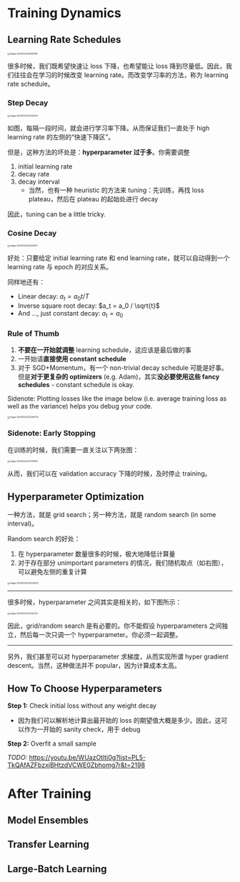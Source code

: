 # Training Dynamics

## Learning Rate Schedules

<img src="https://cdn.jsdelivr.net/gh/mtdickens/mtd-images/img/202403242209750.png" alt="image-20240324220901108" style="zoom: 33%;" />

很多时候，我们既希望快速让 loss 下降，也希望能让 loss 降到尽量低。因此，我们往往会在学习的时候改变 learning rate。而改变学习率的方法，称为 learning rate schedule。

### Step Decay

<img src="https://cdn.jsdelivr.net/gh/mtdickens/mtd-images/img/202403242252214.png" alt="image-20240324225228129" style="zoom: 33%;" />

如图，每隔一段时间，就会进行学习率下降。从而保证我们一直处于 high learning rate 的左侧的“快速下降区”。

但是，这种方法的坏处是：**hyperparameter 过于多**。你需要调整

1. initial learning rate
2. decay rate
3. decay interval
    - 当然，也有一种 heuristic 的方法来 tuning：先训练，再找 loss plateau，然后在 plateau 的起始处进行 decay

因此，tuning can be a little tricky.

### Cosine Decay

<img src="https://cdn.jsdelivr.net/gh/mtdickens/mtd-images/img/202403242300067.png" alt="image-20240324230020511" style="zoom: 33%;" />

好处：只要给定 initial learning rate 和 end learning rate，就可以自动得到一个 learning rate 与 epoch 的对应关系。

同样地还有：

- Linear decay: $a_t = a_0 t / T$
- Inverse square root decay: $a_t = a_0 / \sqrt{t}$
- And ...,  just constant decay: $a_t = a_0$

### Rule of Thumb

1. **不要在一开始就调整** learning schedule，这应该是最后做的事
2. 一开始请**直接使用 constant schedule**
3. 对于 SGD+Momentum，有一个 non-trivial decay schedule 可能是好事。但是**对于更复杂的 optimizers** (e.g. Adam)，其实**没必要使用这些 fancy schedules** - constant schedule is okay.

Sidenote: Plotting losses like the image below (i.e. average training loss as well as the variance) helps you debug your code.

<img src="https://cdn.jsdelivr.net/gh/mtdickens/mtd-images/img/202403242324823.png" alt="image-20240324232348770" style="zoom:33%;" />

### Sidenote: Early Stopping

在训练的时候，我们需要一直关注以下两张图：

<img src="https://cdn.jsdelivr.net/gh/mtdickens/mtd-images/img/202403242327584.png" alt="image-20240324232710605" style="zoom:33%;" />

从而，我们可以在 validation accuracy 下降的时候，及时停止 training。

## Hyperparameter Optimization

一种方法，就是 grid search；另一种方法，就是 random search (in some interval)。

Random search 的好处：

1. 在 hyperparameter 数量很多的时候，极大地降低计算量
2. 对于存在部分 unimportant parameters 的情况，我们随机取点（如右图），可以避免左侧的重复计算

<img src="https://cdn.jsdelivr.net/gh/mtdickens/mtd-images/img/202403242345921.png" alt="image-20240324234534679" style="zoom: 33%;" />

---

很多时候，hyperparameter 之间其实是相关的，如下图所示：

<img src="https://cdn.jsdelivr.net/gh/mtdickens/mtd-images/img/202403242353762.png" alt="image-20240324235352312" style="zoom:33%;" />

因此，grid/random search 是有必要的。你不能假设 hyperparameters 之间独立，然后每一次只调一个 hyperparameter。你必须一起调整。

---

另外，我们甚至可以对 hyperparameter 求梯度，从而实现所谓 hyper gradient descent。当然，这种做法并不 popular，因为计算成本太高。

## How To Choose Hyperparameters

**Step 1:** Check initial loss without any weight decay

- 因为我们可以解析地计算出最开始的 loss 的期望值大概是多少。因此，这可以作为一开始的 sanity check，用于 debug

**Step 2:** Overfit a small sample

*TODO:* https://youtu.be/WUazOtlti0g?list=PL5-TkQAfAZFbzxjBHtzdVCWE0Zbhomg7r&t=2198

# After Training

## Model Ensembles

## Transfer Learning

## Large-Batch Learning